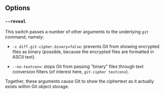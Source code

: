 ## Options

### `--reveal`

This switch passes a number of other arguments to the underlying `git` command; namely:

- `-c diff.git-cipher.binary=false`: prevents Git from showing encrypted files as binary (possible, because the encrypted files are formatted in ASCII text).

- `--no-textconv`: stops Git from passing "binary" files through text conversion filters (of interest here, `git-cipher textconv`).

Together, these arguments cause Git to show the ciphertext as it actually exists within Git object storage.
